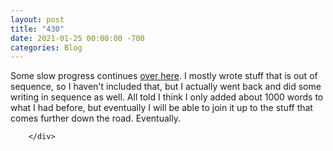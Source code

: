```yaml
---
layout: post
title: "430"
date: 2021-01-25 00:00:00 -700
categories: Blog
---
```


<div class="blog-content">
				<div class="paragraph">Some slow progress continues <a href="../story-007---unfinished.html" target="_blank">over here</a>. I mostly wrote stuff that is out of sequence, so I haven't included that, but I actually went back and did some writing in sequence as well. All told I think I only added about 1000 words to what I had before, but eventually I will be able to join it up to the stuff that comes further down the road. Eventually.</div>

		</div>
        